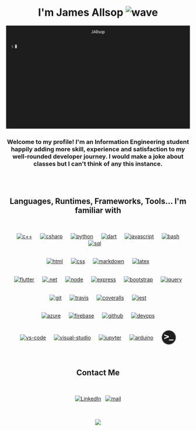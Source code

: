 <div align="center">

# I'm James Allsop <img alt="wave" src="https://github.com/blackcater/blackcater/raw/main/images/Hi.gif" height="32" />

![Header](./Header/header_cropped.gif)  

### Welcome to my profile! I'm an Information Engineering student happily adding more skill, experience and satisfaction to my well-rounded developer journey. I would make a joke about classes but I can't think of any this instance.
<br>
<br>  

## Languages, Runtimes, Frameworks, Tools... I'm familiar with  
<br>

&emsp; <a href="https://isocpp.org/"><img align="center" height="45px" alt="c++" src="https://cdn.jsdelivr.net/gh/devicons/devicon/icons/cplusplus/cplusplus-original.svg" /></a> &emsp; <a href="https://learn.microsoft.com/en-us/dotnet/csharp/tour-of-csharp/"><img align="center" height="45px" alt="csharp" src="https://cdn.jsdelivr.net/gh/devicons/devicon/icons/csharp/csharp-original.svg"></a> &emsp; <a href="https://www.python.org/"><img align="center" height="45px" alt="python" src="https://cdn.jsdelivr.net/gh/devicons/devicon/icons/python/python-original.svg"></a> &emsp; <a href="https://dart.dev/"><img align="center" height="40px" alt="dart" src="https://cdn.jsdelivr.net/gh/devicons/devicon/icons/dart/dart-original.svg"></a> &emsp; <a href="https://developer.mozilla.org/en-US/docs/Web/JavaScript"><img align="center" height="40px" alt="javascript" src="https://cdn.jsdelivr.net/gh/devicons/devicon/icons/javascript/javascript-original.svg"></a> &emsp; <a href="https://www.gnu.org/software/bash/"><picture><source height="45px" media="(prefers-color-scheme: dark)" srcset="./Imgs/bash-dark.png"><source height="50px" media="(prefers-color-scheme: light)" srcset="https://cdn.jsdelivr.net/gh/devicons/devicon/icons/bash/bash-original.svg"><img align="center" height="50px" alt="bash" src="https://cdn.jsdelivr.net/gh/devicons/devicon/icons/bash/bash-original.svg"></picture></a> &emsp; <a href="https://en.wikipedia.org/wiki/SQL"><img align="center" height="40px" alt="sql" src="https://symbols.getvecta.com/stencil_28/61_sql-database-generic.90b41636a8.svg"></a> &emsp;
<br>
<br>

&emsp; <a href="https://developer.mozilla.org/en-US/docs/Web/HTML"><img align="center" height="40px" alt="html" src="https://cdn.jsdelivr.net/gh/devicons/devicon/icons/html5/html5-original.svg"></a> &emsp; <a href="https://developer.mozilla.org/en-US/docs/Web/CSS"><img align="center" height="40px" alt="css" src="https://cdn.jsdelivr.net/gh/devicons/devicon/icons/css3/css3-original.svg"></a> &emsp; <a href="https://www.markdownguide.org/"><picture><source height="30px" media="(prefers-color-scheme: dark)" srcset="./Imgs/markdown-dark.png"><source height="50px" media="(prefers-color-scheme: light)" srcset="https://cdn.jsdelivr.net/gh/devicons/devicon/icons/markdown/markdown-original.svg"><img align="center" height="50px" alt="markdown" src="https://cdn.jsdelivr.net/gh/devicons/devicon/icons/markdown/markdown-original.svg"></picture></a> &emsp; <a href="https://www.latex-project.org/"><picture><source height="25px" media="(prefers-color-scheme: dark)" srcset="./Imgs/latex-dark.png"><source height="60px" media="(prefers-color-scheme: light)" srcset="https://cdn.jsdelivr.net/gh/devicons/devicon/icons/latex/latex-original.svg"><img align="center" height="60px" alt="latex" src="https://cdn.jsdelivr.net/gh/devicons/devicon/icons/latex/latex-original.svg"></picture></a> &emsp;
<br>
<br>

&emsp; <a href="https://flutter.dev/"><img align="center" height="40px" alt="flutter" src="https://cdn.jsdelivr.net/gh/devicons/devicon/icons/flutter/flutter-original.svg"></a> &emsp; <a href="https://dotnet.microsoft.com/en-us/"><img align="center" height="55px" alt=".net" src="https://cdn.jsdelivr.net/gh/devicons/devicon/icons/dot-net/dot-net-original.svg"></a> &emsp; <a href="https://nodejs.org/en/"><img align="center" height="50px" alt="node" src="https://cdn.jsdelivr.net/gh/devicons/devicon/icons/nodejs/nodejs-original.svg"></a> &emsp; <a href="https://expressjs.com/"><picture><source height="30px" media="(prefers-color-scheme: dark)" srcset="./Imgs/express-dark.png"><source height="45px" media="(prefers-color-scheme: light)" srcset="https://cdn.jsdelivr.net/gh/devicons/devicon/icons/express/express-original.svg"><img align="center" height="45px" alt="express" src="https://cdn.jsdelivr.net/gh/devicons/devicon/icons/express/express-original.svg"></picture></a> &emsp; <a href="https://getbootstrap.com/"><img align="center" height="50px" alt="bootstrap" src="https://cdn.jsdelivr.net/gh/devicons/devicon/icons/bootstrap/bootstrap-original.svg"></a> &emsp; <a href="https://jquery.com/"><img align="center" height="40px" alt="jquery" src="https://cdn.jsdelivr.net/gh/devicons/devicon/icons/jquery/jquery-original.svg"></a> &emsp;
<br>
<br>

&emsp; <a href="https://git-scm.com/"><img align="center" height="40px" alt="git" src="https://cdn.jsdelivr.net/gh/devicons/devicon/icons/git/git-original.svg"></a> &emsp; <a href="https://www.travis-ci.com/"><img align="center" height="40px" alt="travis" src="https://www.vectorlogo.zone/logos/travis-ci/travis-ci-icon.svg"></a> &emsp; <a href="https://coveralls.io/"><img align="center" height="60px" alt="coveralls" src="https://avatars.githubusercontent.com/u/16691566?s=400&v=4"></a> &emsp; <a href="https://jestjs.io/"><img align="center" height="40px" alt="jest" src="https://cdn.jsdelivr.net/gh/devicons/devicon/icons/jest/jest-plain.svg"></a> &emsp;
<br>
<br>

&emsp; <a href="https://azure.microsoft.com/en-us/"><img align="center" height="40px" alt="azure" src="https://cdn.jsdelivr.net/gh/devicons/devicon/icons/azure/azure-original.svg"></a> &emsp; <a href="https://firebase.google.com/"><img align="center" height="40px" alt="firebase" src="https://cdn.jsdelivr.net/gh/devicons/devicon/icons/firebase/firebase-plain.svg"></a> &emsp; <a href="https://github.com/"><picture><source height="40px" media="(prefers-color-scheme: dark)" srcset="./Imgs/github-dark.png"><source height="40px" media="(prefers-color-scheme: light)" srcset="https://cdn.jsdelivr.net/gh/devicons/devicon/icons/github/github-original.svg"><img align="center" height="40px" alt="github" src="https://cdn.jsdelivr.net/gh/devicons/devicon/icons/github/github-original.svg"></picture></a> &emsp; <a href="https://azure.microsoft.com/en-us/products/devops/"><img align="center" height="40px" alt="devops" src="https://www.svgrepo.com/show/303372/azure-1-logo.svg"></a> &emsp;
<br>
<br>

&emsp; <a href="https://code.visualstudio.com/"><img align="center" height="40px" alt="vs-code" src="https://cdn.jsdelivr.net/gh/devicons/devicon/icons/vscode/vscode-original.svg"></a> &emsp; <a href="https://visualstudio.microsoft.com/"><img align="center" height="40px" alt="visual-studio" src="https://cdn.jsdelivr.net/gh/devicons/devicon/icons/visualstudio/visualstudio-plain.svg"></a> &emsp; <a href="https://jupyter.org/"><img align="center" height="40px" alt="jupyter" src="https://cdn.jsdelivr.net/gh/devicons/devicon/icons/jupyter/jupyter-original.svg"></a> &emsp; <a href="https://www.arduino.cc/"><img align="center" height="40px" alt="arduino" src="https://cdn.jsdelivr.net/gh/devicons/devicon/icons/arduino/arduino-original.svg"></a> &emsp; <a href="https://ubuntu.com/tutorials/command-line-for-beginners#1-overview"><img align="center" height="40px" alt="terminal" src="https://raw.githubusercontent.com/github/explore/80688e429a7d4ef2fca1e82350fe8e3517d3494d/topics/terminal/terminal.png"></a> &emsp;
<br>
<br>
<br>

## Contact Me
<br>

<a href="https://www.linkedin.com/in/james-allsop"><img align="center" height="40" alt="LinkedIn" src="https://img.shields.io/badge/LinkedIn-0077B5?style=for-the-badge&logo=linkedin&logoColor=white"></a>
&nbsp;
<a href="mailto:james.allsop8@gmail.com"><img align="center" height="40" alt="mail" src="https://img.shields.io/badge/Gmail-D14836?style=for-the-badge&logo=gmail&logoColor=white"></a>
<br>  
<br>  

<img src="https://github-readme-stats.vercel.app/api?username=JAllsop&theme=github_dark" />

</div>
